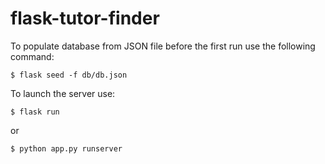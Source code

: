 # flask-tutor-finder
To populate database from JSON file before the first run use the following command:

`$ flask seed -f db/db.json`

To launch the server use:

`$ flask run`

or 

`$ python app.py runserver`
